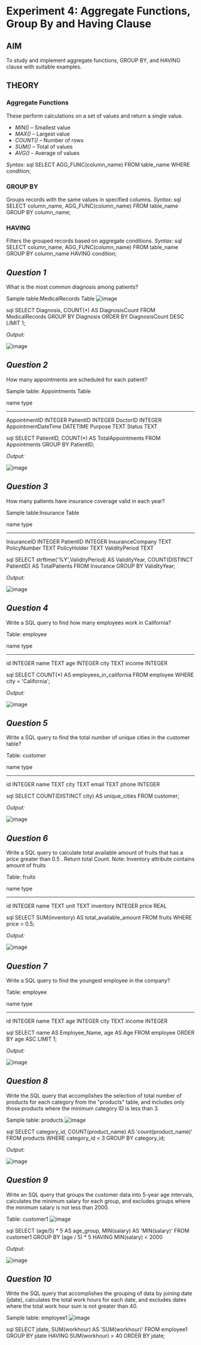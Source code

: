 # Experiment 4: Aggregate Functions, Group By and Having Clause

## AIM
To study and implement aggregate functions, GROUP BY, and HAVING clause with suitable examples.

## THEORY

### Aggregate Functions
These perform calculations on a set of values and return a single value.

- *MIN()* – Smallest value  
- *MAX()* – Largest value  
- *COUNT()* – Number of rows  
- *SUM()* – Total of values  
- *AVG()* – Average of values

*Syntax:*
sql
SELECT AGG_FUNC(column_name) FROM table_name WHERE condition;

### GROUP BY
Groups records with the same values in specified columns.
*Syntax:*
sql
SELECT column_name, AGG_FUNC(column_name)
FROM table_name
GROUP BY column_name;

### HAVING
Filters the grouped records based on aggregate conditions.
*Syntax:*
sql
SELECT column_name, AGG_FUNC(column_name)
FROM table_name
GROUP BY column_name
HAVING condition;


*Question 1*
--
What is the most common diagnosis among patients?

Sample table:MedicalRecords Table
![image](https://github.com/user-attachments/assets/cb144231-d755-4408-8202-dafa08d37bd2)

sql
SELECT Diagnosis,
   COUNT(*) AS DiagnosisCount
FROM MedicalRecords
GROUP BY Diagnosis
ORDER BY DiagnosisCount DESC
LIMIT 1;


*Output:*

![image](https://github.com/user-attachments/assets/3e67036d-281d-4c20-b19d-bafba7f96563)

*Question 2*
---
How many appointments are scheduled for each patient?

Sample table: Appointments Table

name                  type
--------------------  ----------
AppointmentID         INTEGER
PatientID             INTEGER
DoctorID              INTEGER
AppointmentDateTime   DATETIME
Purpose               TEXT
Status                TEXT


sql
SELECT PatientID,
COUNT(*) AS TotalAppointments
FROM Appointments
GROUP BY PatientID;


*Output:*

![image](https://github.com/user-attachments/assets/acf11c5d-88ef-4213-989e-45badd33f6a8)

*Question 3*
---
How many patients have insurance coverage valid in each year?

Sample table:Insurance Table

name               type
-----------------  ----------
InsuranceID        INTEGER
PatientID          INTEGER
InsuranceCompany   TEXT
PolicyNumber       TEXT
PolicyHolder       TEXT
ValidityPeriod     TEXT


sql
SELECT strftime('%Y',ValidityPeriod) AS ValidityYear,
COUNT(DISTINCT PatientID) AS TotalPatients
FROM Insurance
GROUP BY ValidityYear;


*Output:*

![image](https://github.com/user-attachments/assets/de728464-fb3c-4fbf-b700-b459d7f12fc2)

*Question 4*
---
Write a SQL query to find  how many employees work in California?

Table: employee

name        type
----------  ----------
id          INTEGER
name        TEXT
age         INTEGER
city        TEXT
income      INTEGER


sql
SELECT 
COUNT(*) AS employees_in_california
FROM employee
WHERE city = 'California';


*Output:*

![image](https://github.com/user-attachments/assets/4483a528-2f11-417e-b41c-bb8c621da50d)

*Question 5*
---
Write a SQL query to find the total number of unique cities in the customer table?

Table: customer

name        type
----------  ----------
id          INTEGER
name        TEXT
city        TEXT
email       TEXT
phone       INTEGER


sql
SELECT COUNT(DISTINCT city)
AS unique_cities
FROM customer;


*Output:*

![image](https://github.com/user-attachments/assets/609b436e-5b83-4848-9b09-d7c34fdb5edb)

*Question 6*
---
Write a SQL query to calculate total available amount of fruits that has a price greater than 0.5 . Return total Count. 
Note: Inventory attribute contains amount of fruits

Table: fruits

name        type
----------  ----------
id          INTEGER
name        TEXT
unit        TEXT
inventory   INTEGER
price       REAL


sql
SELECT SUM(inventory) 
AS total_available_amount 
FROM fruits
WHERE price > 0.5;


*Output:*

![image](https://github.com/user-attachments/assets/4e2baf2c-03c1-478e-ab96-78bb52bdf718)

*Question 7*
---
Write a SQL query to find the youngest employee in the company?

Table: employee

name        type
----------  ----------
id          INTEGER
name        TEXT
age         INTEGER
city        TEXT
income      INTEGER


sql
SELECT name AS Employee_Name,
age AS Age
FROM employee
ORDER BY age ASC
LIMIT 1;



*Output:*

![image](https://github.com/user-attachments/assets/f795fa76-00d4-4910-9486-0fa8eed5b3f0)

*Question 8*
---
Write the SQL query that accomplishes the selection of total number of products for each category from the "products" table, and includes only those products where the minimum category ID is less than 3.

Sample table: products
![image](https://github.com/user-attachments/assets/d31e75af-762b-4bc9-b695-a4801d30f3e4)

sql
SELECT category_id,
COUNT(product_name) AS 'count(product_name)'
FROM products
WHERE category_id < 3
GROUP BY category_id;


*Output:*

![image](https://github.com/user-attachments/assets/9f3ddca8-edb6-471c-ae5c-1a5d0866895c)

*Question 9*
---
Write an SQL query that groups the customer data into 5-year age intervals, calculates the minimum salary for each group, and excludes groups where the minimum salary is not less than 2000.

Table: customer1
![image](https://github.com/user-attachments/assets/1bb42ba1-861f-4a2e-85fb-996909595b8e)

sql
SELECT 
(age/5) * 5 AS age_group,
MIN(salary) AS 'MIN(salary)'
FROM customer1
GROUP BY (age / 5) * 5
HAVING MIN(salary) < 2000


*Output:*

![image](https://github.com/user-attachments/assets/0c8b928d-ecfa-4d41-bcd8-d02bd6d54349)

*Question 10*
---
Write the SQL query that accomplishes the grouping of data by joining date (jdate), calculates the total work hours for each date, and excludes dates where the total work hour sum is not greater than 40.

Sample table: employee1
![image](https://github.com/user-attachments/assets/94c39ded-93b2-444c-b087-ee607c875d49)

 sql
SELECT jdate,
   SUM(workhour) AS 'SUM(workhour)'
FROM employee1
GROUP BY jdate
HAVING SUM(workhour) > 40
ORDER BY jdate;
